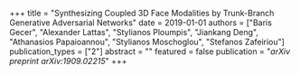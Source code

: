 +++
title = "Synthesizing Coupled 3D Face Modalities by Trunk-Branch Generative Adversarial Networks"
date = 2019-01-01
authors = ["Baris Gecer", "Alexander Lattas", "Stylianos Ploumpis", "Jiankang Deng", "Athanasios Papaioannou", "Stylianos Moschoglou", "Stefanos Zafeiriou"]
publication_types = ["2"]
abstract = ""
featured = false
publication = "*arXiv preprint arXiv:1909.02215*"
+++

